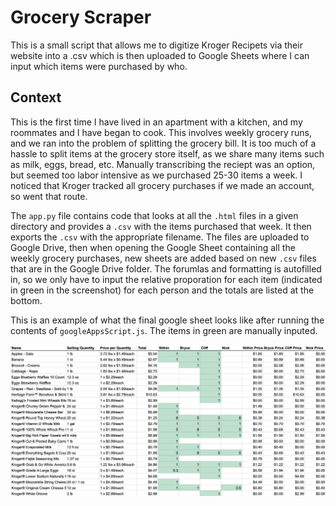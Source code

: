 # Grocery Scraper

This is a small script that allows me to digitize Kroger Recipets via their website into a .csv which is then uploaded to Google Sheets where I can input which items were purchased by who.

## Context
This is the first time I have lived in an apartment with a kitchen, and my roommates and I have began to cook. This involves weekly grocery runs, and we ran into the problem of splitting the grocery bill. It is too much of a hassle to split items at the grocery store itself, as we share many items such as milk, eggs, bread, etc. Manually transcribing the reciept was an option, but seemed too labor intensive as we purchased 25-30 items a week. I noticed that Kroger tracked all grocery purchases if we made an account, so went that route.

The `app.py` file contains code that looks at all the `.html` files in a given directory and provides a `.csv` with the items purchased that week. It then exports the `.csv` with the appropriate filename. The files are uploaded to Google Drive, then when opening the Google Sheet containing all the weekly grocery purchases, new sheets are added based on new `.csv` files that are in the Google Drive folder. The forumlas and formatting is autofilled in, so we only have to input the relative proporation for each item (indicated in green in the screenshot) for each person and the totals are listed at the bottom.


This is an example of what the final google sheet looks like after running the contents of `googleAppsScript.js`. The items in green are manually inputed. 


![Google Sheets Screenshot](https://raw.githubusercontent.com/nithvijay/GroceryScraper/master/GoogleSheets.png)
